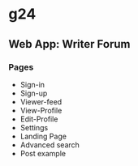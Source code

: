 # g24

## Web App: Writer Forum

### Pages
* Sign-in
* Sign-up
* Viewer-feed
* View-Profile
* Edit-Profile
* Settings
* Landing Page
* Advanced search
* Post example
